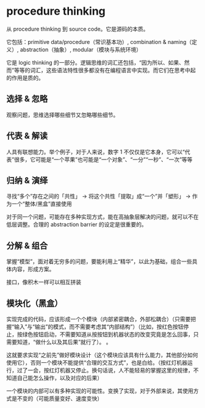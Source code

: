 # procedure thinking

从 procedure thinking 到 source code。它是源码的本质。

它包括：primitive data/procedure（常识基本功）, combination & naming（定义）, abstraction（抽象）, modular（模块与系统环境）

它是 logic thinking 的一部分。逻辑思维的词汇还包括，“因为所以、如果、然而”等等的词汇，这些语法特性很多都没有在编程语言中实现。而它们在思考中起的作用是质的。

## 选择 & 忽略

观察问题，思维选择哪些细节又忽略哪些细节。

## 代表 & 解读

人具有联想能力。举个例子，对于人来说，数字 1 不仅仅是它本身，它可以“代表”很多，它可能是“一个苹果”也可能是“一个对象”、“一分”“一秒”、“一次”等等

## 归纳 & 演绎

寻找“多个”存在之间的「共性」 -> 将这个共性「提取」成“一个”并「塑形」 -> 作为一个“整体/黑盒”直接使用

对于同一个问题，可能存在多种实现方式，能在高抽象层解决的问题，就可以不在低层调整。合理的 abstraction barrier 的设定是很重要的。

## 分解 & 组合

掌握“模型”，面对着无穷多的问题，要能利用上“精华”，以此为基础，组合一些具体内容，形成方案。

接口，像积木一样可以相互拼装

## 模块化（黑盒）

实现完成的代码，应该形成一个个模块（内部紧密耦合，外部松耦合）（只需要把握“输入”与“输出”的模式，而不需要考虑其“内部结构”）（比如，按红色按钮停止，按绿色按钮启动，不需要知道从按按钮到机器状态的改变究竟是怎么回事，只需要知道，“做什么以及其后果”就行了）。
。

这就要求实现“之前先”做好模块设计（这个模块应该具有什么能力，其他部分如何使用它），否则一个模块不能提供“合理的交互方式”，也是白给。（按红灯机器运行，过了一会，按红灯机器又停止。换句话说，人不能轻易的掌握这里的规律，不知道自己能怎么操作，以及对应的后果）

一个模块的内部可以有多种实现的可能性。变换了实现，对于外部来说，其使用方式是不变的（可能质量变好、速度变快）
